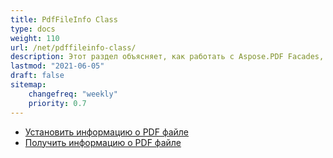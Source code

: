 ```yaml
---
title: PdfFileInfo Class
type: docs
weight: 110
url: /net/pdffileinfo-class/
description: Этот раздел объясняет, как работать с Aspose.PDF Facades, используя класс PdfFileInfo.
lastmod: "2021-06-05"
draft: false
sitemap:
    changefreq: "weekly"
    priority: 0.7
---
```


- [Установить информацию о PDF файле](/pdf/net/set-pdf-file-information/)
- [Получить информацию о PDF файле](/pdf/net/get-pdf-file-information/)